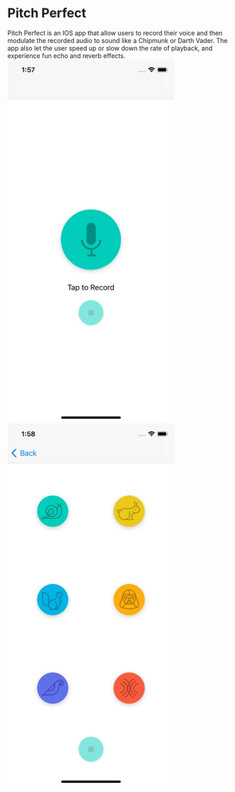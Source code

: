 # Pitch Perfect
Pitch Perfect is an IOS app that allow users to record their voice and then modulate the recorded audio to sound like a Chipmunk or Darth Vader. The app also let the user speed up or slow down the rate of playback, and experience fun echo and reverb effects.
![alt text](https://github.com/Aanu1995/Pitch-Perfect/blob/main/1.jpg?raw=true)
&nbsp;&nbsp;&nbsp;&nbsp;&nbsp;&nbsp;
![alt text](https://github.com/Aanu1995/Pitch-Perfect/blob/main/2.jpg?raw=true)
